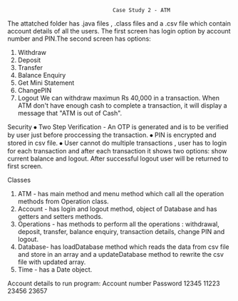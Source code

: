                                      Case Study 2 - ATM
                                                                      
The attatched folder has .java files , .class files  and a .csv file which contain account details of all the users.
The first screen has login option by account number and PIN.The second screen has options:
1. Withdraw
2. Deposit
3. Transfer
4. Balance Enquiry
5. Get Mini Statement 
6. ChangePIN
7. Logout
We can withdraw maximun Rs 40,000 in a transaction. When ATM don't have enough cash to complete a transaction, it will display a message that "ATM is out of Cash".

Security
⦁	 Two Step Verification - An OTP is generated and is to be verified by user just before proccessing the transaction.
⦁	PIN is encrypted and stored in csv file.
⦁	User cannot do multiple transactions , user has to login for each transaction and after each transaction it shows two options: show current balance and logout. After          successful logout user will be returned to first screen.

Classes
1. ATM - has main method and menu method which call all the operation methods from Operation class. 
2. Account - has login and logout method, object of Database and has getters and setters methods.
3. Operations - has methods to perform all the operations : withdrawal, deposit, transfer, balance enquiry, transaction details, change PIN and logout.
4. Database- has loadDatabase method which reads the data from csv file and store in an array and a updateDatabase method to rewrite the csv file with updated array. 
5. Time - has a Date object.

Account details to run program:
Account number           Password
12345                     11223
23456                     23657

